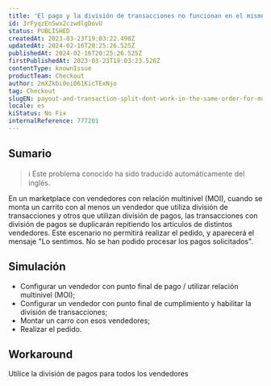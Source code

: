 ```yaml
---
title: 'El pago y la división de transacciones no funcionan en el mismo orden para el inventario omnicanal multinivel.'
id: 3rFyqzEnSwx2czwdlgDovU
status: PUBLISHED
createdAt: 2023-03-23T19:03:22.498Z
updatedAt: 2024-02-16T20:25:26.525Z
publishedAt: 2024-02-16T20:25:26.525Z
firstPublishedAt: 2023-03-23T19:03:23.526Z
contentType: knownIssue
productTeam: Checkout
author: 2mXZkbi0oi061KicTExNjo
tag: Checkout
slugEN: payout-and-transaction-split-dont-work-in-the-same-order-for-multilevel-omnichannel-inventory
locale: es
kiStatus: No Fix
internalReference: 777201
---
```


## Sumario

>ℹ️ Este problema conocido ha sido traducido automáticamente del inglés.


En un marketplace con vendedores con relación multinivel (MOI), cuando se monta un carrito con al menos un vendedor que utiliza división de transacciones y otros que utilizan división de pagos, las transacciones con división de pagos se duplicarán repitiendo los artículos de distintos vendedores. Este escenario no permitirá realizar el pedido, y aparecerá el mensaje "Lo sentimos. No se han podido procesar los pagos solicitados".


##

## Simulación



- Configurar un vendedor con punto final de pago / utilizar relación multinivel (MOI);
- Configurar un vendedor con punto final de cumplimiento y habilitar la división de transacciones;
- Montar un carro con esos vendedores;
- Realizar el pedido.



## Workaround


Utilice la división de pagos para todos los vendedores



